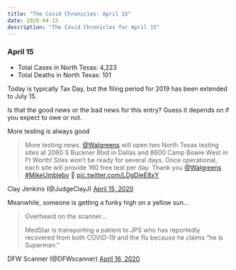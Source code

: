 ```yaml
---
title: "The Covid Chronicles: April 15"
date: 2020-04-15
description: "The Covid Chronicles for April 15"
---
```


### April 15

- Total Cases in North Texas: 4,223
- Total Deaths in North Texas: 101

Today is typically Tax Day, but the filing period for 2019 has been extended to July 15. 

Is that the good news or the bad news for this entry? Guess it depends on if you expect to owe or not. 

More testing is always good

> More testing news. [@Walgreens](https://twitter.com/Walgreens) will open two North Texas testing sites at 2060 S Buckner Blvd in Dallas and 8600 Camp Bowie West in Ft Worth! Sites won’t be ready for several days. Once operational, each site will provide 160 free test per day. Thank you [@Walgreens](https://twitter.com/Walgreens) [#MikeUmbleby](https://twitter.com/hashtag/MikeUmbleby?src=hash&ref_src=twsrc%5Etfw) 👊 [pic.twitter.com/LDgDjeE8xY](https://t.co/LDgDjeE8xY)

 Clay Jenkins (@JudgeClayJ) [April 15, 2020](https://twitter.com/JudgeClayJ/status/1250545935165394944)

Meanwhile, someone is getting a funky high on a yellow sun...

> Overheard on the scanner...  
> 
> MedStar is transporting a patient to JPS who has reportedly recovered from both COVID-19 and the flu because he claims “he is Superman.”

 DFW Scanner (@DFWscanner) [April 16, 2020](https://twitter.com/DFWscanner/status/1250603321905369090)


